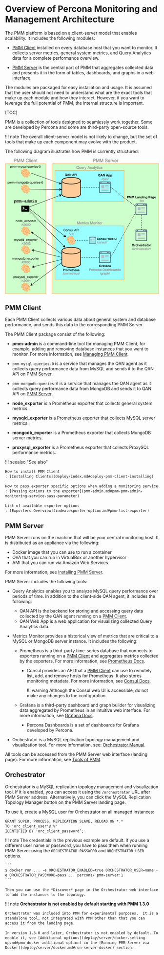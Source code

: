 # Overview of Percona Monitoring and Management Architecture

The PMM platform is based on a client-server model that enables scalability. It includes the following modules:

* [PMM Client](glossary.terminology.md#pmm-client) installed on every database host that you want to monitor. It collects server metrics, general system metrics, and Query Analytics data for a complete performance overview.

* [PMM Server](glossary.terminology.md#pmm-server) is the central part of PMM that aggregates collected data and presents it in the form of tables, dashboards, and graphs in a web interface.

The modules are packaged for easy installation and usage. It is assumed that the user should not need to understand what are the exact tools that make up each module and how they interact. However, if you want to leverage the full potential of PMM, the internal structure is important.

[TOC]

PMM is a collection of tools designed to seamlessly work together.  Some are developed by Percona and some are third-party open-source tools.

!!! note
    The overall client-server model is not likely to change, but the set of tools that make up each component may evolve with the product.

The following diagram illustrates how PMM is currently structured:

![image](_images/diagram.pmm-architecture.png)

## PMM Client

Each PMM Client collects various data about general system and database performance, and sends this data to the corresponding PMM Server.

The PMM Client package consist of the following:

* **pmm-admin** is a command-line tool for managing PMM Client, for example, adding and removing database instances that you want to monitor. For more information, see [Managing PMM Client](pmm-admin.md).

* `pmm-mysql-queries-0` is a service that manages the QAN agent as it collects query performance data from MySQL and sends it to the QAN API on [PMM Server](glossary.terminology.md#pmm-server).

* `pmm-mongodb-queries-0` is a service that manages the QAN agent as it collects query performance data from MongoDB and sends it to QAN API on [PMM Server](glossary.terminology.md#pmm-server).

* **node_exporter** is a Prometheus exporter that collects general system metrics.

* **mysqld_exporter** is a Prometheus exporter that collects MySQL server metrics.

* **mongodb_exporter** is a Prometheus exporter that collects MongoDB server metrics.

* **proxysql_exporter** is a Prometheus exporter that collects ProxySQL performance metrics.

!!! seealso "See also"

    How to install PMM Client
    : [Installing Clients](deploy/index.md#deploy-pmm-client-installing)

    How to pass exporter specific options when adding a monitoring service
    : [Passing options to the exporter](pmm-admin.md#pmm-pmm-admin-monitoring-service-pass-parameter)

    List of available exporter options
    : [Exporters Overview](index.exporter-option.md#pmm-list-exporter)

## PMM Server

PMM Server runs on the machine that will be your central monitoring host. It is distributed as an appliance via the following:

* Docker image that you can use to run a container
* OVA that you can run in VirtualBox or another hypervisor
* AMI that you can run via Amazon Web Services

For more information, see [Installing PMM Server](deploy/index.md#installing-pmm-server).

PMM Server includes the following tools:

* Query Analytics enables you to analyze MySQL query performance over periods of time. In addition to the client-side QAN agent, it includes the following:

    * QAN API is the backend for storing and accessing query data collected by the QAN agent running on a [PMM Client](glossary.terminology.md#pmm-client).
    * QAN Web App is a web application for visualizing collected Query Analytics data.

* Metrics Monitor provides a historical view of metrics that are critical to a MySQL or MongoDB server instance. It includes the following:

    * Prometheus is a third-party time-series database that connects to exporters running on a [PMM Client](glossary.terminology.md#pmm-client) and aggregates metrics collected by the exporters.  For more information, see [Prometheus Docs](https://prometheus.io/docs/introduction/overview/).

        * Consul provides an API that a [PMM Client](glossary.terminology.md#pmm-client) can use to remotely list, add, and remove hosts for Prometheus.  It also stores monitoring metadata.  For more information, see [Consul Docs](https://www.consul.io/docs/).

            !!! warning
                Although the Consul web UI is accessible, do not make any changes to the configuration.

    * Grafana is a third-party dashboard and graph builder for visualizing data aggregated by Prometheus in an intuitive web interface.  For more information, see [Grafana Docs](http://docs.grafana.org/).

        * Percona Dashboards is a set of dashboards for Grafana developed by Percona.

* Orchestrator is a MySQL replication topology management and visualization tool. For more information, see: [Orchestrator Manual](https://github.com/outbrain/orchestrator/wiki/Orchestrator-Manual).

All tools can be accessed from the PMM Server web interface (landing page). For more information, see [Tools of PMM](tool.md).

## Orchestrator

Orchestrator is a MySQL replication topology management and visualization tool.  If it is enabled, you can access it using the `/orchestrator` URL after PMM Server address.  Alternatively, you can click the MySQL Replication Topology Manager button on the PMM Server landing page.

To use it, create a MySQL user for Orchestrator on all managed instances:

```
GRANT SUPER, PROCESS, REPLICATION SLAVE, RELOAD ON *.*
TO 'orc_client_user'@'%'
IDENTIFIED BY 'orc_client_password’;
```

!!! note
    The credentials in the previous example are default. If you use a different user name or password, you have to pass them when running PMM Server using the `ORCHESTRATOR_PASSWORD` and `ORCHESTRATOR_USER` options.

    ```
    $ docker run ... -e ORCHESTRATOR_ENABLED=true ORCHESTRATOR_USER=name -e ORCHESTRATOR_PASSWORD=pass ... percona/ pmm-server:1
    ```

    Then you can use the *Discover* page in the Orchestrator web interface to add the instances to the topology.

!!! note
    **Orchestrator is not enabled by default starting with PMM 1.3.0**

    Orchestrator was included into PMM for experimental purposes.  It is a standalone tool, not integrated with PMM other than that you can access it from the landing page.

    In version 1.3.0 and later, Orchestrator is not enabled by default. To enable it, see [Additional options](deploy/server/docker.setting-up.md#pmm-docker-additional-option) in the [Running PMM Server via Docker](deploy/server/docker.md#run-server-docker) section.
